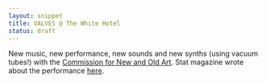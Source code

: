 ```yaml
---
layout: snippet
title: VALVES @ The White Hotel
status: draft
---
```


New music, new performance, new sounds and new synths (using vacuum tubes!) with the [Commission for New and Old Art](https://the-commission.vercel.app/). Stat magazine wrote about the performance [here](https://statmagazine.org/staging-england/).